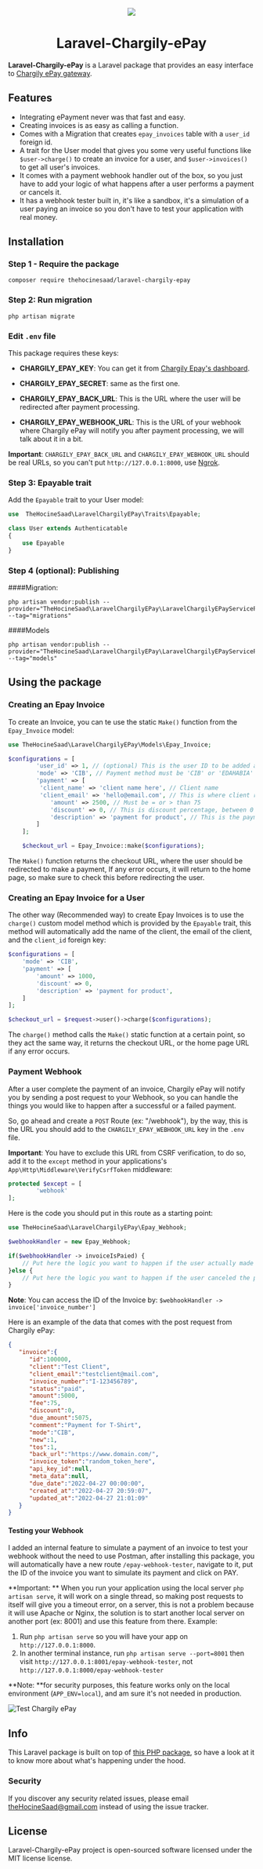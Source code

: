 <p align="center"><img src="https://i.imgur.com/j3fZ4yK.png"></p>
<h1 align="center">Laravel-Chargily-ePay</h1>

**Laravel-Chargily-ePay** is a Laravel package that provides an easy interface to [Chargily ePay gateway](https://epay.chargily.com.dz/ "Chargily ePay gateway").

## Features
- Integrating ePayment never was that fast and easy.
- Creating invoices is as easy as calling a function.
- Comes with a Migration that creates `epay_invoices` table with a `user_id` foreign id.
- A trait for the User model that gives you some very useful functions like `$user->charge()` to create an invoice for a user, and `$user->invoices()` to get all user's invoices.
- It comes with a payment webhook handler out of the box, so you just have to add your logic of what happens after a user performs a payment or cancels it.
- It has a webhook tester built in, it's like a sandbox, it's a simulation of a user paying an invoice so you don't have to test your application with real money.

## Installation
### Step 1 - Require the package
    composer require thehocinesaad/laravel-chargily-epay

### Step 2: Run migration
    php artisan migrate

### Edit `.env` file
This package requires these keys:
- **CHARGILY_EPAY_KEY**: You can get it from [Chargily Epay's dashboard](https://epay.chargily.com.dz/secure/admin/epay-api "Chargily Epay's dashboard").
- **CHARGILY_EPAY_SECRET**: same as the first one.

- **CHARGILY_EPAY_BACK_URL**: This is the URL where the user will be redirected after payment processing.

- **CHARGILY_EPAY_WEBHOOK_URL**: This is the URL of your webhook where Chargily ePay will notify you after payment processing, we will talk about it in a bit.

**Important**: `CHARGILY_EPAY_BACK_URL` and `CHARGILY_EPAY_WEBHOOK_URL` should be real URLs, so you can't put `http://127.0.0.1:8000`, use [Ngrok](https://ngrok.com/ "Ngrok").

### Step 3: Epayable trait
Add the `Epayable` trait to your User model:

```php
use  TheHocineSaad\LaravelChargilyEPay\Traits\Epayable;

class User extends Authenticatable
{
    use Epayable
}
```

### Step 4 (optional): Publishing
####Migration: 

    php artisan vendor:publish --provider="TheHocineSaad\LaravelChargilyEPay\LaravelChargilyEPayServiceProvider" --tag="migrations"

####Models

    php artisan vendor:publish --provider="TheHocineSaad\LaravelChargilyEPay\LaravelChargilyEPayServiceProvider" --tag="models"

## Using the package
### Creating an Epay Invoice
To create an Invoice, you can te use the static `Make()` function from the `Epay_Invoice` model:
```php
use TheHocineSaad\LaravelChargilyEPay\Models\Epay_Invoice;

$configurations = [
        'user_id' => 1, // (optional) This is the user ID to be added as a foreign key, it's optional, if it's not provided its value will be NULL
        'mode' => 'CIB', // Payment method must be 'CIB' or 'EDAHABIA'
        'payment' => [
         'client_name' => 'client name here', // Client name
         'client_email' => 'hello@email.com', // This is where client receives payment receipt after confirmation
            'amount' => 2500, // Must be = or > than 75 
            'discount' => 0, // This is discount percentage, between 0 and 99
            'description' => 'payment for product', // This is the payment description
        ]
    ];

    $checkout_url = Epay_Invoice::make($configurations);
```
The `Make()` function returns the checkout URL, where the user should be redirected to make a payment, If any error occurs, it will return to the home page, so make sure to check this before redirecting the user.

### Creating an Epay Invoice for a User
The other way (Recommended way) to create Epay Invoices is to use the `charge()` custom model method which is provided by the `Epayable` trait, this method will automatically add the name of the client, the email of the client, and the `client_id` foreign key:
```php
$configurations = [
    'mode' => 'CIB',
    'payment' => [
        'amount' => 1000,
        'discount' => 0,
        'description' => 'payment for product',
    ]
];

$checkout_url = $request->user()->charge($configurations);
```
The `charge()` method calls the `Make()` static function at a certain point, so they act the same way, it returns the checkout URL, or the home page URL if any error occurs.

### Payment Webhook
After a user complete the payment of an invoice, Chargily ePay will notify you by sending a post request to your Webhook, so you can handle the things you would like to happen after a successful or a failed payment.

So, go ahead and create a `POST` Route (ex: "/webhook"), by the way, this is the URL you should add to the `CHARGILY_EPAY_WEBHOOK_URL` key in the `.env` file.

**Important**: You have to exclude this URL from CSRF verification, to do so, add it to the `except` method in your applications's `App\Http\Middleware\VerifyCsrfToken` middleware:

```php
protected $except = [
        'webhook'
];
```

Here is the code you should put in this route as a starting point:

```php
use TheHocineSaad\LaravelChargilyEPay\Epay_Webhook;

$webhookHandler = new Epay_Webhook;

if($webhookHandler -> invoiceIsPaied) {
    // Put here the logic you want to happen if the user actually made the payment.
}else {
    // Put here the logic you want to happen if the user canceled the payment.
}
```
**Note**: You can access the ID of the Invoice by: `$webhookHandler -> invoice['invoice_number']`

Here is an example of the data that comes with the post request from Chargily ePay:
```json
{
   "invoice":{
      "id":100000,
      "client":"Test Client",
      "client_email":"testclient@mail.com",
      "invoice_number":"I-123456789",
      "status":"paid",
      "amount":5000,
      "fee":75,
      "discount":0,
      "due_amount":5075,
      "comment":"Payment for T-Shirt",
      "mode":"CIB",
      "new":1,
      "tos":1,
      "back_url":"https://www.domain.com/",
      "invoice_token":"random_token_here",
      "api_key_id":null,
      "meta_data":null,
      "due_date":"2022-04-27 00:00:00",
      "created_at":"2022-04-27 20:59:07",
      "updated_at":"2022-04-27 21:01:09"
   }
}
```

#### Testing your Webhook
I added an internal feature to simulate a payment of an invoice to test your webhook without the need to use Postman, after installing this package, you will automatically have a new route `/epay-webhook-tester`, navigate to it, put the ID of the invoice you want to simulate its payment and click on PAY.

**Important: ** When you run your application using the local server `php artisan serve`, it will work on a single thread, so making post requests to itself will give you a timeout error, on a server, this is not a problem because it will use Apache or Nginx, the solution is to start another local server on another port (ex: 8001) and use this feature from there.
Example: 
1. Run `php artisan serve` so you will have your app on `http://127.0.0.1:8000`.
2. In another terminal instance, run `php artisan serve --port=8001` then visit `http://127.0.0.1:8001/epay-webhook-tester`, not `http://127.0.0.1:8000/epay-webhook-tester`

**Note: **for security purposes, this feature works only on the local environment (`APP_ENV=local`), and am sure it's not needed in production.

![Test Chargily ePay](https://i.imgur.com/k2yaVSt.png)

## Info
This Laravel package is built on top of [this PHP package](https://github.com/Chargily/chargily-epay-php "this PHP package"), so have a look at it to know more about what's happening under the hood.

### Security
If you discover any security related issues, please email theHocineSaad@gmail.com instead of using the issue tracker.

## License
Laravel-Chargily-ePay project is open-sourced software licensed under the MIT license license.